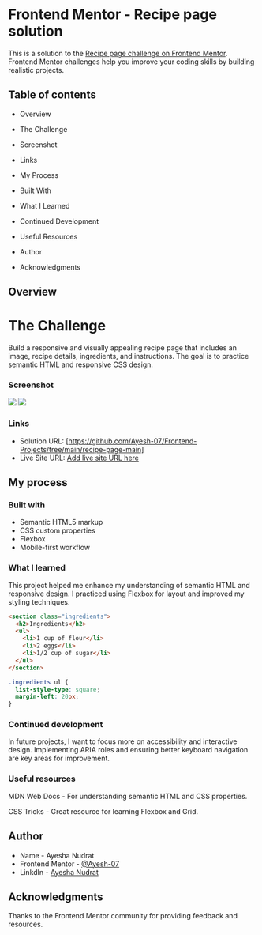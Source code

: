 # Frontend Mentor - Recipe page solution

This is a solution to the [Recipe page challenge on Frontend Mentor](https://www.frontendmentor.io/challenges/recipe-page-KiTsR8QQKm). Frontend Mentor challenges help you improve your coding skills by building realistic projects. 


## Table of contents

- Overview

- The Challenge

- Screenshot

- Links

- My Process

- Built With

- What I Learned

- Continued Development

- Useful Resources

- Author

- Acknowledgments


## Overview

# The Challenge

Build a responsive and visually appealing recipe page that includes an image, recipe details, ingredients, and instructions. The goal is to practice semantic HTML and responsive CSS design.

### Screenshot

![](./design/Desktop-Design.png)
![](./design/Mobile-Design.png)



### Links

- Solution URL: [https://github.com/Ayesh-07/Frontend-Projects/tree/main/recipe-page-main] 
- Live Site URL: [Add live site URL here](https://your-live-site-url.com)

## My process

### Built with

- Semantic HTML5 markup
- CSS custom properties
- Flexbox
- Mobile-first workflow


### What I learned

This project helped me enhance my understanding of semantic HTML and responsive design. I practiced using Flexbox for layout and improved my styling techniques.

```html
<section class="ingredients">
  <h2>Ingredients</h2>
  <ul>
    <li>1 cup of flour</li>
    <li>2 eggs</li>
    <li>1/2 cup of sugar</li>
  </ul>
</section>
```
```css
.ingredients ul {
  list-style-type: square;
  margin-left: 20px;
}
```


### Continued development
In future projects, I want to focus more on accessibility and interactive design. Implementing ARIA roles and ensuring better keyboard navigation are key areas for improvement.

### Useful resources

MDN Web Docs - For understanding semantic HTML and CSS properties.

CSS Tricks - Great resource for learning Flexbox and Grid.

## Author

- Name -  Ayesha Nudrat
- Frontend Mentor - [@Ayesh-07](https://www.frontendmentor.io/profile/Ayesh-07)
- LinkdIn - [Ayesha Nudrat](www.linkedin.com/in/ayesha-nudrat)



## Acknowledgments

Thanks to the Frontend Mentor community for providing feedback and resources.
